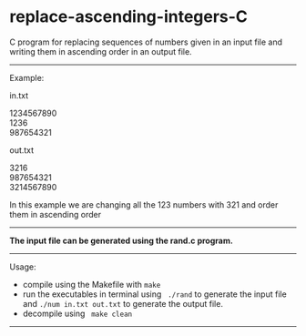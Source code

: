 # replace-ascending-integers-C

C program for replacing sequences of numbers given in an input file and writing them in ascending order in an output file.

***
Example: 

in.txt

1234567890<br>
1236<br>
987654321<br>

out.txt

3216<br>
987654321<br>
3214567890<br>

In this example we are changing all the 123 numbers with 321 and order them in ascending order
***


__The input file can be generated using the rand.c program.__

***
Usage: 

+ compile using the Makefile with `make`
+ run the executables in terminal using ` ./rand` to generate the input file and ` ./num in.txt out.txt ` to generate the output file.
+ decompile using ` make clean`

***






